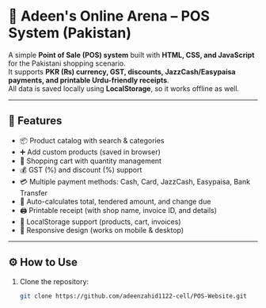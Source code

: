 # 🧾 Adeen's Online Arena – POS System (Pakistan)

A simple **Point of Sale (POS) system** built with **HTML, CSS, and JavaScript** for the Pakistani shopping scenario.  
It supports **PKR (₨) currency, GST, discounts, JazzCash/Easypaisa payments, and printable Urdu-friendly receipts**.  
All data is saved locally using **LocalStorage**, so it works offline as well.  

---

## 🚀 Features
- 📦 Product catalog with search & categories  
- ➕ Add custom products (saved in browser)  
- 🛒 Shopping cart with quantity management  
- 💰 GST (%) and discount (%) support  
- 💳 Multiple payment methods: Cash, Card, JazzCash, Easypaisa, Bank Transfer  
- 🧮 Auto-calculates total, tendered amount, and change due  
- 🖨️ Printable receipt (with shop name, invoice ID, and details)  
- 💾 LocalStorage support (products, cart, invoices)  
- 📱 Responsive design (works on mobile & desktop)  

---

## ⚙️ How to Use
1. Clone the repository:
   ```bash
   git clone https://github.com/adeenzahid1122-cell/POS-Website.git

